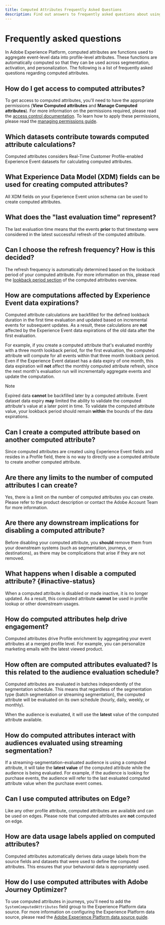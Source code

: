 ```yaml
---
title: Computed Attributes Frequently Asked Questions
description: Find out answers to frequently asked questions about using computed attributes.
---
```


# Frequently asked questions

In Adobe Experience Platform, computed attributes are functions used to aggregate event-level data into profile-level attributes. These functions are automatically computed so that they can be used across segmentation, activation, and personalization. The following is a list of frequently asked questions regarding computed attributes.

## How do I get access to computed attributes?

To get access to computed attributes, you'll need to have the appropriate permissions (**View Computed attributes** and **Manage Computed attributes**). For more information on the permissions required, please read the [access control documentation](../../access-control/home.md). To learn how to apply these permissions, please read the [managing permissions guide](../../access-control/ui/permissions.md).

## Which datasets contribute towards computed attribute calculations?

Computed attributes considers Real-Time Customer Profile-enabled Experience Event datasets for calculating computed attributes.

## What Experience Data Model (XDM) fields can be used for creating computed attributes?

All XDM fields on your Experience Event union schema can be used to create computed attributes.

## What does the "last evaluation time" represent?

The last evaluation time means that the events **prior** to that timestamp were considered in the latest successful refresh of the computed attribute.

## Can I choose the refresh frequency? How is this decided?

The refresh frequency is automatically determined based on the lookback period of your computed attribute. For more information on this, please read the [lookback period section](./overview.md#lookback-periods) of the computed attributes overview.

## How are computations affected by Experience Event data expirations?

Computed attribute calculations are backfilled for the defined lookback duration in the first time evaluation and updated based on incremental events for subsequent updates. As a result, these calculations are **not** affected by the Experience Event data expirations of the old data after the first evaluation. 

For example, if you create a computed attribute that's evaluated monthly with a three month lookback period, for the first evaluation, the computed attribute will compute for all events within that three month lookback period. Even if the Experience Event dataset has a data expiry of one month, this data expiration will **not** affect the monthly computed attribute refresh, since the next month's evaluation run will incrementally aggregate events and update the computation.

>[!NOTE]
>
>Expired data **cannot** be backfilled later by a computed attribute. Event dataset data expiry **may** limited the ability to validate the computed attribute's value at a later point in time. To validate the computed attribute value, your lookback period should remain **within** the bounds of the data expirations.

## Can I create a computed attribute based on another computed attribute?

Since computed attributes are created using Experience Event fields and resides in a Profile field, there is no way to directly use a computed attribute to create another computed attribute.

## Are there any limits to the number of computed attributes I can create?

Yes, there is a limit on the number of computed attributes you can create. Please refer to the product description or contact the Adobe Account Team for more information.

## Are there any downstream implications for disabling a computed attribute?

Before disabling your computed attribute, you **should** remove them from your downstream systems (such as segmentation, journeys, or destinations), as there may be complications that arise if they are not removed.

## What happens when I disable a computed attribute? {#inactive-status}

When a computed attribute is disabled or made inactive, it is no longer updated. As a result, this computed attribute **cannot** be used in profile lookup or other downstream usages.

## How do computed attributes help drive engagement?

Computed attributes drive Profile enrichment by aggregating your event attributes at a merged profile level. For example, you can personalize marketing emails with the latest viewed product.

## How often are computed attributes evaluated? Is this related to the audience evaluation schedule?

Computed attributes are evaluated in batches independently of the segmentation schedule. This means that regardless of the segmentation type (batch segmentation or streaming segmentation), the computed attribute will be evaluated on its own schedule (hourly, daily, weekly, or monthly). 

When the audience is evaluated, it will use the **latest** value of the computed attribute available.

## How do computed attributes interact with audiences evaluated using streaming segmentation?

If a streaming-segmentation-evaluated audience is using a computed attribute, it will take the **latest value** of the computed attribute while the audience is being evaluated. For example, if the audience is looking for purchase events, the audience will refer to the last evaluated computed attribute value when the purchase event comes.

## Can I use computed attributes on Edge?

Like any other profile attribute, computed attributes are available and can be used on edges. Please note that computed attributes are **not** computed on edge.

## How are data usage labels applied on computed attributes?

Computed attributes automatically derives data usage labels from the source fields and datasets that were used to define the computed attributes. This ensures that your behavioral data is appropriately used.

## How do I use computed attributes with Adobe Journey Optimizer?

To use computed attributes in journeys, you'll need to add the `SystemComputedAttributes` field group to the Experience Platform data source. For more information on configuring the Experience Platform data source, please read the [Adobe Experience Platform data source guide](https://experienceleague.adobe.com/docs/journey-optimizer/using/configuration/configure-journeys/data-source-journeys/adobe-experience-platform-data-source.html?lang=en).
